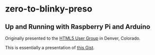 # zero-to-blinky-preso

## Up and Running with Raspberry Pi and Arduino ##

Originally presented to the [HTML5 User Group](http://www.meetup.com/html5-denver-users-group/) in Denver, Colorado.

This is essentially a presentation of [this Gist](https://gist.github.com/mmunhall/d8581f61d124ad1dfe3d).
